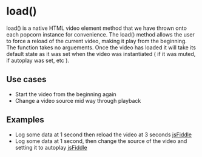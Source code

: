 load()
============

load() is a native HTML video element method that we have thrown onto each popcorn instance for convenience.  The load() method allows the user to force a reload of the current video, making it play from the beginning.  The function takes no arguements. Once the video has loaded it will take its default state as it was set when the video was instantiated ( if it was muted, if autoplay was set, etc ).

Use cases
----------

* Start the video from the beginning again
* Change a video source mid way through playback

Examples
---------

* Log some data at 1 second then reload the video at 3 seconds [jsFiddle](http://jsfiddle.net/6cBvz/)
* Log some data at 1 second, then change the source of the video and setting it to autoplay [jsFiddle](http://jsfiddle.net/ESMUm/3/)
